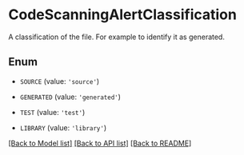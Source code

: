 # CodeScanningAlertClassification

A classification of the file. For example to identify it as generated.

## Enum

* `SOURCE` (value: `'source'`)

* `GENERATED` (value: `'generated'`)

* `TEST` (value: `'test'`)

* `LIBRARY` (value: `'library'`)

[[Back to Model list]](../README.md#documentation-for-models) [[Back to API list]](../README.md#documentation-for-api-endpoints) [[Back to README]](../README.md)


